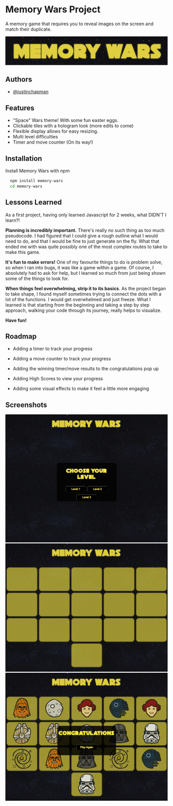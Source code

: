 # Memory Wars Project

A memory game that requires you to reveal images on the screen and match their duplicate.

![App Screenshot](https://github.com/JChapman13/memory-wars-project/blob/gh-pages/imgs/title.png)

## Authors

- [@justinchapman](https://github.com/JChapman13)

## Features

- "Space" Wars theme! With some fun easter eggs.
- Clickable tiles with a hologram look (more edits to come)
- Flexible display allows for easy resizing.
- Multi level difficulties
- Timer and move counter (On its way!)

## Installation

Install Memory Wars with npm

```bash
  npm install memory-wars
  cd memory-wars
```

## Lessons Learned

As a first project, having only learned Javascript for 2 weeks, what DIDN'T I learn?!

**Planning is incredibly important.** There's really no such thing as too much pseudocode. I had figured that I could give a rough outline what I would need to do, and that I would be fine to just generate on the fly. What that ended me with was quite possibly one of the most complex routes to take to make this game.

**It's fun to make errors!** One of my favourite things to do is problem solve, so when I ran into bugs, it was like a game within a game. Of course, I absolutely had to ask for help, but I learned so much from just being shown some of the things to look for.

**When things feel overwhelming, strip it to its basics**. As the project began to take shape, I found myself sometimes trying to connect the dots with a lot of the functions. I would get overwhelmed and just freeze. What I learned is that starting from the beginning and taking a step by step approach, walking your code through its journey, really helps to visualize.

**Have fun!**

## Roadmap

- Adding a timer to track your progress

- Adding a move counter to track your progress

- Adding the winning timer/move results to the congratulations pop up

- Adding High Scores to view your progress

- Adding some visual effects to make it feel a little more engaging

## Screenshots

![App Screenshot](https://github.com/JChapman13/memory-wars-project/blob/gh-pages/imgs/start.png)
![App Screenshot](https://github.com/JChapman13/memory-wars-project/blob/gh-pages/imgs/play.png)
![App Screenshot](https://github.com/JChapman13/memory-wars-project/blob/gh-pages/imgs/win.png)
